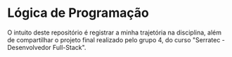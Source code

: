 # Lógica de Programação
O intuito deste repositório é registrar a minha trajetória na disciplina, além de compartilhar o  projeto final realizado pelo grupo 4, do curso "Serratec - Desenvolvedor Full-Stack".
